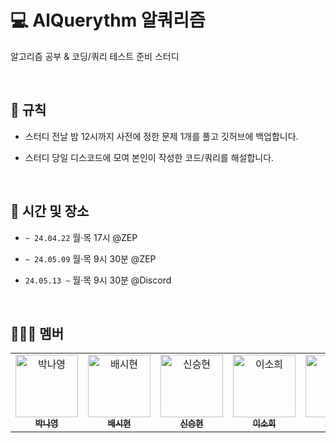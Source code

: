 # 💻 AlQuerythm 알쿼리즘
알고리즘 공부 & 코딩/쿼리 테스트 준비 스터디

</br>

## 📌 규칙
- 스터디 전날 밤 12시까지 사전에 정한 문제 1개를 풀고 깃허브에 백업합니다.

- 스터디 당일 디스코드에 모여 본인이 작성한 코드/쿼리를 해설합니다.

</br>

## 🧭 시간 및 장소
- `~ 24.04.22` 월·목 17시 @ZEP

- `~ 24.05.09` 월·목 9시 30분 @ZEP

- `24.05.13 ~` 월·목 9시 30분 @Discord

</br>

## 🧑🏻‍💻 멤버
<table>
  <tbody>
    <tr>
      <td align="center"><a href="https://github.com/ny1yyy"><img src="https://avatars.githubusercontent.com/u/135477812?v=4" width="100px;" alt="박나영"/><br /><sub><b>박나영</b></sub></a><br /></td>
      <td align="center"><a href="https://github.com/dataosean"><img src="https://avatars.githubusercontent.com/u/156559007?v=4" width="100px;" alt="배시현"/><br /><sub><b>배시현</b></sub></a><br /></td>
      <td align="center"><a href="https://github.com/neddy0318"><img src="https://avatars.githubusercontent.com/u/152957560?v=4" width="100px;" alt="신승현"/><br /><sub><b>신승현</b></sub></a><br /></td>
      <td align="center"><a href="https://github.com/ssoheeL"><img src="https://avatars.githubusercontent.com/u/157769708?v=4" width="100px;" alt="이소희"/><br /><sub><b>이소희</b></sub></a><br /></td>
      <td align="center"><a href="https://github.com/heleownae"><img src="https://avatars.githubusercontent.com/u/152258170?v=4" width="100px;" alt="이해원"/><br /><sub><b>이해원</b></sub></a><br /></td>
      <td align="center"><a href="https://github.com/augnoel"><img src="https://avatars.githubusercontent.com/u/157769634?v=4" width="100px;" alt="정노을"/><br /><sub><b>정노을</b></sub></a><br /></td>
      <td align="center"><a href="https://github.com/DIB-PP"><img src="https://avatars.githubusercontent.com/u/155515440?v=4" width="100px;" alt="황기쁨"/><br /><sub><b>황기쁨</b></sub></a><br /></td>
    </tr>
  </tbody>
</table>

</br>

</br>
